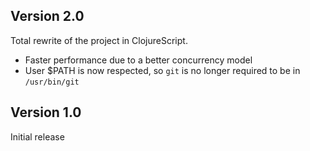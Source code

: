 ## Version 2.0

Total rewrite of the project in ClojureScript.

- Faster performance due to a better concurrency model
- User $PATH is now respected, so `git` is no longer required to be in `/usr/bin/git`

## Version 1.0

Initial release
